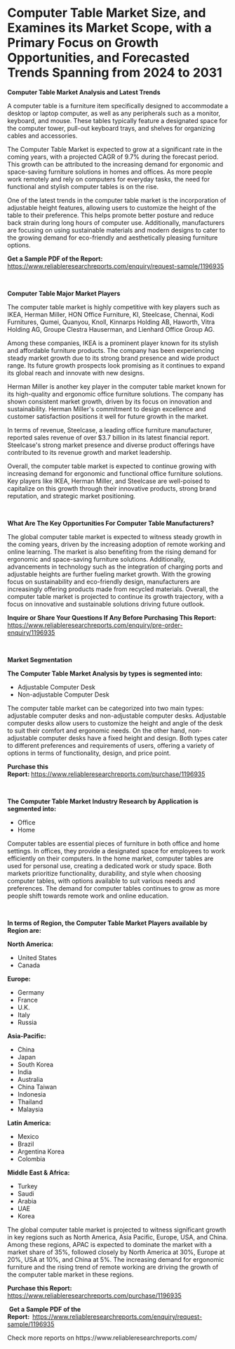 <p><h1>Computer Table Market Size, and Examines its Market Scope, with a Primary Focus on Growth Opportunities, and Forecasted Trends Spanning from 2024 to 2031</h1></p><p><strong>Computer Table Market Analysis and Latest Trends</strong></p>
<p><p>A computer table is a furniture item specifically designed to accommodate a desktop or laptop computer, as well as any peripherals such as a monitor, keyboard, and mouse. These tables typically feature a designated space for the computer tower, pull-out keyboard trays, and shelves for organizing cables and accessories. </p><p>The Computer Table Market is expected to grow at a significant rate in the coming years, with a projected CAGR of 9.7% during the forecast period. This growth can be attributed to the increasing demand for ergonomic and space-saving furniture solutions in homes and offices. As more people work remotely and rely on computers for everyday tasks, the need for functional and stylish computer tables is on the rise.</p><p>One of the latest trends in the computer table market is the incorporation of adjustable height features, allowing users to customize the height of the table to their preference. This helps promote better posture and reduce back strain during long hours of computer use. Additionally, manufacturers are focusing on using sustainable materials and modern designs to cater to the growing demand for eco-friendly and aesthetically pleasing furniture options.</p></p>
<p><strong>Get a Sample PDF of the Report:&nbsp;</strong> <a href="https://www.reliableresearchreports.com/enquiry/request-sample/1196935">https://www.reliableresearchreports.com/enquiry/request-sample/1196935</a></p>
<p>&nbsp;</p>
<p><strong>Computer Table Major Market Players</strong></p>
<p><p>The computer table market is highly competitive with key players such as IKEA, Herman Miller, HON Office Furniture, KI, Steelcase, Chennai, Kodi Furnitures, Qumei, Quanyou, Knoll, Kinnarps Holding AB, Haworth, Vitra Holding AG, Groupe Clestra Hauserman, and Lienhard Office Group AG. </p><p>Among these companies, IKEA is a prominent player known for its stylish and affordable furniture products. The company has been experiencing steady market growth due to its strong brand presence and wide product range. Its future growth prospects look promising as it continues to expand its global reach and innovate with new designs.</p><p>Herman Miller is another key player in the computer table market known for its high-quality and ergonomic office furniture solutions. The company has shown consistent market growth, driven by its focus on innovation and sustainability. Herman Miller's commitment to design excellence and customer satisfaction positions it well for future growth in the market.</p><p>In terms of revenue, Steelcase, a leading office furniture manufacturer, reported sales revenue of over $3.7 billion in its latest financial report. Steelcase's strong market presence and diverse product offerings have contributed to its revenue growth and market leadership.</p><p>Overall, the computer table market is expected to continue growing with increasing demand for ergonomic and functional office furniture solutions. Key players like IKEA, Herman Miller, and Steelcase are well-poised to capitalize on this growth through their innovative products, strong brand reputation, and strategic market positioning.</p></p>
<p>&nbsp;</p>
<p><strong>What Are The Key Opportunities For Computer Table Manufacturers?</strong></p>
<p><p>The global computer table market is expected to witness steady growth in the coming years, driven by the increasing adoption of remote working and online learning. The market is also benefiting from the rising demand for ergonomic and space-saving furniture solutions. Additionally, advancements in technology such as the integration of charging ports and adjustable heights are further fueling market growth. With the growing focus on sustainability and eco-friendly design, manufacturers are increasingly offering products made from recycled materials. Overall, the computer table market is projected to continue its growth trajectory, with a focus on innovative and sustainable solutions driving future outlook.</p></p>
<p><strong>Inquire or Share Your Questions If Any Before Purchasing This Report:</strong> <a href="https://www.reliableresearchreports.com/enquiry/pre-order-enquiry/1196935">https://www.reliableresearchreports.com/enquiry/pre-order-enquiry/1196935</a></p>
<p>&nbsp;</p>
<p><strong>Market Segmentation</strong></p>
<p><strong>The Computer Table Market Analysis by types is segmented into:</strong></p>
<p><ul><li>Adjustable Computer Desk</li><li>Non-adjustable Computer Desk</li></ul></p>
<p><p>The computer table market can be categorized into two main types: adjustable computer desks and non-adjustable computer desks. Adjustable computer desks allow users to customize the height and angle of the desk to suit their comfort and ergonomic needs. On the other hand, non-adjustable computer desks have a fixed height and design. Both types cater to different preferences and requirements of users, offering a variety of options in terms of functionality, design, and price point.</p></p>
<p><strong>Purchase this Report:&nbsp;</strong><a href="https://www.reliableresearchreports.com/purchase/1196935">https://www.reliableresearchreports.com/purchase/1196935</a></p>
<p>&nbsp;</p>
<p><strong>The Computer Table Market Industry Research by Application is segmented into:</strong></p>
<p><ul><li>Office</li><li>Home</li></ul></p>
<p><p>Computer tables are essential pieces of furniture in both office and home settings. In offices, they provide a designated space for employees to work efficiently on their computers. In the home market, computer tables are used for personal use, creating a dedicated work or study space. Both markets prioritize functionality, durability, and style when choosing computer tables, with options available to suit various needs and preferences. The demand for computer tables continues to grow as more people shift towards remote work and online education.</p></p>
<p>&nbsp;</p>
<p><strong>In terms of Region, the Computer Table Market Players available by Region are:</strong></p>
<p>
    <p> <strong> North America: </strong>
        <ul>
            <li>United States</li>
            <li>Canada</li>
        </ul>
        </p> 
    <p> <strong> Europe: </strong>
        <ul>
            <li>Germany</li>
            <li>France</li>
            <li>U.K.</li>
            <li>Italy</li>
            <li>Russia</li>
        </ul>
        </p> 
    <p> <strong> Asia-Pacific: </strong>
        <ul>
            <li>China</li>
            <li>Japan</li>
            <li>South Korea</li>
            <li>India</li>
            <li>Australia</li>
            <li>China Taiwan</li>
            <li>Indonesia</li>
            <li>Thailand</li>
            <li>Malaysia</li>
        </ul>
        </p> 
    <p> <strong> Latin America: </strong>
        <ul>
            <li>Mexico</li>
            <li>Brazil</li>
            <li>Argentina Korea</li>
            <li>Colombia</li>
        </ul>
        </p> 
    <p> <strong> Middle East & Africa: </strong>
        <ul>
            <li>Turkey</li>
            <li>Saudi</li>
            <li>Arabia</li>
            <li>UAE</li>
            <li>Korea</li>
        </ul>
    </p>
    </p>
<p><p>The global computer table market is projected to witness significant growth in key regions such as North America, Asia Pacific, Europe, USA, and China. Among these regions, APAC is expected to dominate the market with a market share of 35%, followed closely by North America at 30%, Europe at 20%, USA at 10%, and China at 5%. The increasing demand for ergonomic furniture and the rising trend of remote working are driving the growth of the computer table market in these regions.</p></p>
<p><strong>Purchase this Report: </strong><a href="https://www.reliableresearchreports.com/purchase/1196935">https://www.reliableresearchreports.com/purchase/1196935</a></p>
<p>&nbsp;<strong>Get a Sample PDF of the Report:&nbsp;&nbsp;</strong><a href="https://www.reliableresearchreports.com/enquiry/request-sample/1196935">https://www.reliableresearchreports.com/enquiry/request-sample/1196935</a></p>
<p><strong></strong></p>
<p>Check more reports on https://www.reliableresearchreports.com/</p>
